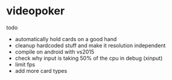 # videopoker

todo
- automatically hold cards on a good hand 
- cleanup hardcoded stuff and make it resolution independent
- compile on android with vs2015
- check why input is taking 50% of the cpu in debug (xinput)
- limit fps 
- add more card types
